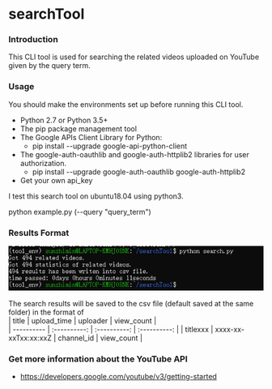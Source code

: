 # searchTool

### Introduction  
This CLI tool is used for searching the related videos uploaded on YouTube given by the query term.
### Usage  
You should make the environments set up before running this CLI tool.  
* Python 2.7 or Python 3.5+
* The pip package management tool  
* The Google APIs Client Library for Python:    
  * pip install --upgrade google-api-python-client
* The google-auth-oauthlib and google-auth-httplib2 libraries for user authorization.    
  * pip install --upgrade google-auth-oauthlib google-auth-httplib2  
* Get your own api_key

I test this search tool on ubuntu18.04 using python3.
   
python example.py (--query "query_term")  
### Results Format 
![image](https://github.com/sun199609/searchTool/blob/main/images/result.png)

The search results will be saved to the csv file (default saved at the same folder) in the format of      
| title | upload_time | uploader | view_count |  
| ---------- | :----------: | :----------: | :----------: |
| titlexxx | xxxx-xx-xxTxx:xx:xxZ | channel_id | view_count | 
### Get more information about the YouTube API    
* https://developers.google.com/youtube/v3/getting-started

